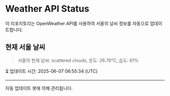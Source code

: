 
# Weather API Status

이 리포지토리는 OpenWeather API를 사용하여 서울의 날씨 정보를 자동으로 업데이트합니다.

## 현재 서울 날씨
> 서울의 현재 날씨: scattered clouds, 온도: 26.76°C, 습도: 61%

⏳ 업데이트 시간: 2025-06-07 06:55:34 (UTC)

---
자동 업데이트 봇에 의해 관리됩니다.
